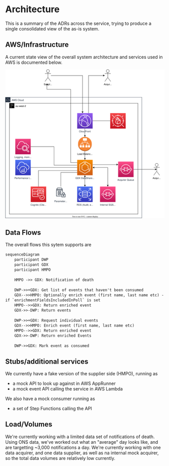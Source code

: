 # Architecture

This is a summary of the ADRs across the service, trying to produce a single consolidated view of the as-is system.

## AWS/Infrastructure
A current state view of the overall system architecture and services used in AWS is documented below.

![](architecture.drawio.svg)


## Data Flows

The overall flows this sytem supports are
```mermaid
sequenceDiagram
    participant DWP
    participant GDX
    participant HMPO

    HMPO ->> GDX: Notification of death

    DWP->>+GDX: Get list of events that haven't been consumed
    GDX-->>HMPO: Optionally enrich event (first name, last name etc) - if `enrichmentFieldsIncludedInPoll` is set
    HMPO-->>GDX: Return enriched event
    GDX->>-DWP: Return events

    DWP->>+GDX: Request individual events
    GDX-->>HMPO: Enrich event (first name, last name etc)
    HMPO-->>GDX: Return enriched event
    GDX->>-DWP: Return enriched Events

    DWP->>GDX: Mark event as consumed
```

## Stubs/additional services

We currently have a fake version of the supplier side (HMPO), running as
- a mock API to look up against in AWS AppRunner
- a mock event API calling the service in AWS Lambda

We also have a mock consumer running as
- a set of Step Functions calling the API

## Load/Volumes

We're currently working with a limited data set of notifications of death. Using ONS data, we've worked out what an "average" day looks like, and are targetting ~3,000 notifications a day. 
We're currently working with one data acquirer, and one data supplier, as well as na internal mock acquirer, so the total data volumes are relatively low currently.

